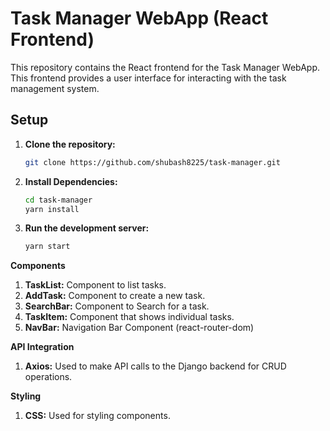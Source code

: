 # Task Manager WebApp (React Frontend)

This repository contains the React frontend for the Task Manager WebApp. This frontend provides a user interface for interacting with the task management system.

## Setup

1. **Clone the repository:**

   ```bash
   git clone https://github.com/shubash8225/task-manager.git
   
2. **Install Dependencies:**
   ```bash
   cd task-manager
   yarn install
   ```
3. **Run the development server:**
   ```bash
   yarn start
   ```

**Components**
1. **TaskList:** Component to list tasks.
2. **AddTask:** Component to create a new task.
3. **SearchBar:** Component to Search for a task.
4. **TaskItem:** Component that shows individual tasks.
5. **NavBar:** Navigation Bar Component (react-router-dom)

**API Integration**
1. **Axios:** Used to make API calls to the Django backend for CRUD operations.

**Styling**
1. **CSS:** Used for styling components.
